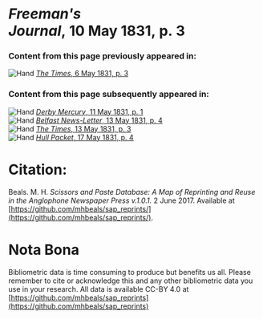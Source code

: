 # *Freeman's Journal*, 10 May 1831, p. 3  
  
### Content from this page previously appeared in:  
![Hand](http://scissorsandpaste.net/wp-content/uploads/2017/06/smallhandpointer.png) [*The Times*, 6 May 1831, p. 3](https://mhbeals.github.io/sap_html/The-Times/The-Times-6-May-1831-p-3)  
  
### Content from this page subsequently appeared in:  
![Hand](http://scissorsandpaste.net/wp-content/uploads/2017/06/smallhandpointer.png) [*Derby Mercury*, 11 May 1831, p. 1](https://mhbeals.github.io/sap_html/Derby-Mercury/Derby-Mercury-11-May-1831-p-1)  
![Hand](http://scissorsandpaste.net/wp-content/uploads/2017/06/smallhandpointer.png) [*Belfast News-Letter*, 13 May 1831, p. 4](https://mhbeals.github.io/sap_html/Belfast-News-Letter/Belfast-News-Letter-13-May-1831-p-4)  
![Hand](http://scissorsandpaste.net/wp-content/uploads/2017/06/smallhandpointer.png) [*The Times*, 13 May 1831, p. 3](https://mhbeals.github.io/sap_html/The-Times/The-Times-13-May-1831-p-3)  
![Hand](http://scissorsandpaste.net/wp-content/uploads/2017/06/smallhandpointer.png) [*Hull Packet*, 17 May 1831, p. 4](https://mhbeals.github.io/sap_html/Hull-Packet/Hull-Packet-17-May-1831-p-4)  


# Citation: 

Beals. M. H. *Scissors and Paste Database: A Map of Reprinting and Reuse in the Anglophone Newspaper Press v.1.0.1.* 2 June 2017. Available at [https://github.com/mhbeals/sap_reprints/](https://github.com/mhbeals/sap_reprints/). 

# Nota Bona

Bibliometric data is time consuming to produce but benefits us all. Please remember to cite or acknowledge this and any other bibliometric data you use in your research. All data is available CC-BY 4.0 at [https://github.com/mhbeals/sap_reprints](https://github.com/mhbeals/sap_reprints)